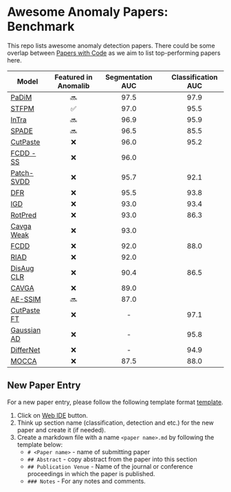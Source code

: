 # Awesome Anomaly Papers: Benchmark

This repo lists awesome anomaly detection papers. There could be some overlap between [Papers with Code](https://paperswithcode.com/sota/anomaly-detection-on-mvtec-ad) as we aim to list top-performing papers here.

| Model                                                                                         | Featured in Anomalib | Segmentation AUC |       | Classification AUC |
| --------------------------------------------------------------------------------------------- | :------------------: | :--------------: | :---: | :----------------: |
| [PaDiM](https://paperswithcode.com/paper/padim-a-patch-distribution-modeling-framework)       |        :soon:        |       97.5       |       |        97.9        |
| [STFPM](https://paperswithcode.com/paper/student-teacher-feature-pyramid-matching-for)        |  :white_check_mark:  |       97.0       |       |        95.5        |
| [InTra](https://paperswithcode.com/paper/inpainting-transformer-for-anomaly-detection)        |        :soon:        |       96.9       |       |        95.9        |
| [SPADE](https://paperswithcode.com/paper/sub-image-anomaly-detection-with-deep-pyramid)       |        :soon:        |       96.5       |       |        85.5        |
| [CutPaste](https://paperswithcode.com/paper/cutpaste-self-supervised-learning-for-anomaly)    |         :x:          |       96.0       |       |        95.2        |
| [FCDD - SS](https://paperswithcode.com/paper/explainable-deep-one-class-classification)       |         :x:          |       96.0       |       |                    |
| [Patch-SVDD](https://paperswithcode.com/paper/patch-svdd-patch-level-svdd-for-anomaly)        |         :x:          |       95.7       |       |        92.1        |
| [DFR](https://paperswithcode.com/paper/dfr-deep-feature-reconstruction-for)                   |         :x:          |       95.5       |       |        93.8        |
| [IGD](https://paperswithcode.com/paper/unsupervised-anomaly-detection-and)                    |         :x:          |       93.0       |       |        93.4        |
| [RotPred](https://paperswithcode.com/paper/learning-and-evaluating-representations-for-1)     |         :x:          |       93.0       |       |        86.3        |
| [Cavga Weak](https://paperswithcode.com/paper/attention-guided-anomaly-detection-and)         |         :x:          |       93.0       |       |                    |
| [FCDD](https://paperswithcode.com/paper/explainable-deep-one-class-classification)            |         :x:          |       92.0       |       |        88.0        |
| [RIAD](https://paperswithcode.com/paper/reconstruction-by-inpainting-for-visual)              |         :x:          |       92.0       |       |                    |
| [DisAug CLR](https://paperswithcode.com/paper/learning-and-evaluating-representations-for-1)  |         :x:          |       90.4       |       |        86.5        |
| [CAVGA](https://paperswithcode.com/paper/attention-guided-anomaly-detection-and)              |         :x:          |       89.0       |       |                    |
| [AE-SSIM](https://paperswithcode.com/paper/mvtec-ad-a-comprehensive-real-world-dataset)       |        :soon:        |       87.0       |       |                    |
| [CutPaste FT](https://paperswithcode.com/paper/cutpaste-self-supervised-learning-for-anomaly) |         :x:          |        -         |       |        97.1        |
| [Gaussian AD](https://paperswithcode.com/paper/modeling-the-distribution-of-normal-data-in)   |         :x:          |        -         |       |        95.8        |
| [DifferNet](https://paperswithcode.com/paper/same-same-but-differnet-semi-supervised)         |         :x:          |        -         |       |        94.9        |
| [MOCCA](https://paperswithcode.com/paper/mocca-multi-layer-one-class-classification)          |         :x:          |       87.5       |       |        88.0        |

## New Paper Entry
For a new paper entry, please follow the following template format [template](./template.md).
 1. Click on [Web IDE](https://gitlab-icv.inn.intel.com/-/ide/project/algo_rnd_team/awesome-algo-papers/edit/master) button.
 2. Think up section name (classification, detection and etc.) for the new paper and create it (if needed).
 3. Create a markdown file with a name `<paper name>.md` by following the template below:
     - `# <Paper name>` - name of submitting paper
     - `## Abstract` - copy abstract from the paper into this section
     - `## Publication Venue` - Name of the journal or conference proceedings in which the paper is published.
     - `### Notes` - For any notes and comments.
